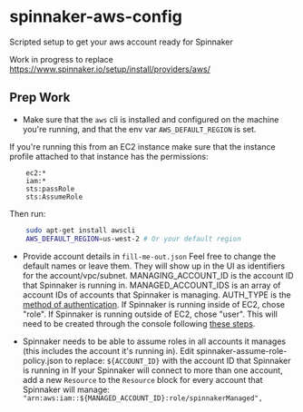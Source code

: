 # spinnaker-aws-config
Scripted setup to get your aws account ready for Spinnaker

Work in progress to replace https://www.spinnaker.io/setup/install/providers/aws/

## Prep Work
- Make sure that the `aws` cli is installed and configured on the machine you're running, and that the env var `AWS_DEFAULT_REGION` is set.

If you're running this from an EC2 instance make sure that the instance profile attached to that instance has the permissions:
```
	ec2:*
	iam:*
	sts:passRole
	sts:AssumeRole
```

Then run:
```bash
	sudo apt-get install awscli
	AWS_DEFAULT_REGION=us-west-2 # Or your default region
```

- Provide account details in `fill-me-out.json`
Feel free to change the default names or leave them. They will show up in the UI as identifiers for the account/vpc/subnet.
MANAGING_ACCOUNT_ID is the account ID that Spinnaker is running in.
MANAGED_ACCOUNT_IDS is an array of account IDs of accounts that Spinnaker is managing.
AUTH_TYPE is the [method of authentication](https://www.spinnaker.io/setup/install/providers/aws/#configure-an-authentication-mechanism).
	If Spinnaker is running inside of EC2, chose "role".
	If Spinnaker is running outside of EC2, chose "user". This will need to be created through the console following [these steps](https://www.spinnaker.io/setup/install/providers/aws/#option-2-add-a-user-and-access-key--secret-pair).

- Spinnaker needs to be able to assume roles in all accounts it manages (this includes the account it's running in). Edit spinnaker-assume-role-policy.json to replace:
`${ACCOUNT_ID}` with the account ID that Spinnaker is running in
If your Spinnaker will connect to more than one account, add a new `Resource` to the `Resource` block for every account that Spinnaker will manage:
`"arn:aws:iam::${MANAGED_ACCOUNT_ID}:role/spinnakerManaged",`

